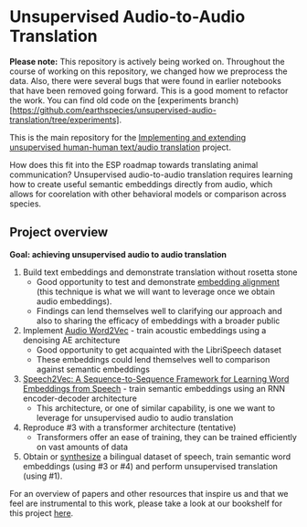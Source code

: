 # Unsupervised Audio-to-Audio Translation

**Please note:** This repository is actively being worked on. Throughout the course of working on this repository, we changed how we preprocess the data. Also, there were several bugs that were found in earlier notebooks that have been removed going forward. This is a good moment to refactor the work. You can find old code on the [experiments branch)[https://github.com/earthspecies/unsupervised-audio-translation/tree/experiments].

This is the main repository for the [Implementing and extending unsupervised human-human text/audio translation](https://github.com/orgs/earthspecies/projects/4) project.

How does this fit into the ESP roadmap towards translating animal communication? Unsupervised audio-to-audio translation requires learning how to create useful semantic embeddings directly from audio, which allows for coorelation with other behavioral models or comparison across species.

## Project overview

**Goal: achieving unsupervised audio to audio translation**

1. Build text embeddings and demonstrate translation without rosetta stone
    * Good opportunity to test and demonstrate [embedding alignment](https://arxiv.org/abs/1805.06297) (this technique is what we will want to leverage once we obtain audio embeddings).
    * Findings can lend themselves well to clarifying our approach and also to sharing the efficacy of embeddings with a broader public
2. Implement [Audio Word2Vec](https://arxiv.org/abs/1603.00982) - train acoustic embeddings using a denoising AE architecture
    * Good opportunity to get acquainted with the LibriSpeech dataset
    * These embeddings could lend themselves well to comparison against semantic embeddings
3. [Speech2Vec: A Sequence-to-Sequence Framework for Learning Word Embeddings from Speech](https://arxiv.org/abs/1803.08976) - train semantic embeddings using an RNN encoder-decoder architecture
    * This architecture, or one of similar capability, is one we want to leverage for unsupervised audio to audio translation
4. Reproduce #3 with a transformer architecture (tentative)
    * Transformers offer an ease of training, they can be trained efficiently on vast amounts of data
5. Obtain or [synthesize](https://research.google.com/pubs/archive/42543.pdf) a bilingual dataset of speech, train semantic word embeddings (using #3 or #4) and perform unsupervised translation (using #1).

For an overview of papers and other resources that inspire us and that we feel are instrumental to this work, please take a look at our bookshelf for this project [here](https://github.com/earthspecies/audio_embeddings/blob/master/bookshelf.md).
